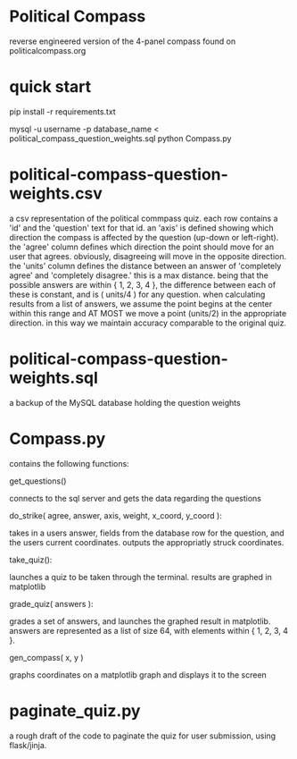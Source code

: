 ﻿# Political Compass
reverse engineered version of the 4-panel compass found on politicalcompass.org

# quick start

pip install -r requirements.txt

mysql -u username -p database_name < political_compass_question_weights.sql
python Compass.py

# political-compass-question-weights.csv

a csv representation of the political commpass quiz. each row contains a 'id' and the 'question' text for that id. an 'axis' is defined showing which direction the compass is affected by the question (up-down or left-right). the 'agree' column defines which direction the point should move for an user that agrees. obviously, disagreeing will move in the opposite direction. the 'units' column defines the distance between an answer of 'completely agree' and 'completely disagree.' this is a max distance. being that the possible answers are within { 1, 2, 3, 4 }, the difference between each of these is constant, and is ( units/4 ) for any question. when calculating results from a list of answers, we assume the point begins at the center within this range and AT MOST we move a point (units/2) in the appropriate direction. in this way we maintain accuracy comparable to the original quiz.

# political-compass-question-weights.sql

a backup of the MySQL database holding the question weights

# Compass.py

contains the following functions:

get_questions()

connects to the sql server and gets the data regarding the questions

do_strike( agree, answer, axis, weight, x_coord, y_coord ):

takes in a users answer, fields from the database row for the question, and the users current coordinates.
outputs the appropriatly struck coordinates.

take_quiz():

launches a quiz to be taken through the terminal.
results are graphed in matplotlib

grade_quiz( answers ):

grades a set of answers, and launches the graphed result in matplotlib.
answers are represented as a list of size 64, with elements within { 1, 2, 3, 4 }.

gen_compass( x, y )

graphs coordinates on a matplotlib graph and displays it to the screen

# paginate_quiz.py

a rough draft of the code to paginate the quiz for user submission, using flask/jinja.



